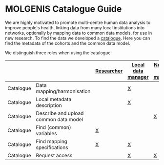 # MOLGENIS Catalogue Guide

We are highly motivated to promote multi-centre human data analysis to improve people's health, linking data from many
local institutions into networks, optionally by mapping data to common data models, for use in new research. To find the data we developed
a [catalogue](https://data-catalogue.molgeniscloud.org/). Here you can find the
metadata of the cohorts and the common data model.

We distinguish three roles when using the catalogue:

|     |     | [Researcher](cat_researcher.md) | [Local data manager](cat_cohort-data-manager.md) | [Network data manager](cat_network-data-manager.md) |
| --- | --- | --- | --- | --- |
| Catalogue | Data mapping/harmonisation | | [X](cat_cohort-data-manager.md#data-harmonisation) | |
| Catalogue | Local metadata description | | [X](cat_cohort-data-manager.md#fill-out-rich-metadata) | |
| Catalogue | Describe and upload common data model | | | [X](cat_network-data-manager.md#define-cdm-metadata) |
| Catalogue | Find (common) variables | [X](cat_researcher.md#find-harmonised-variables) | | |
| Catalogue | Find mapping specifications | [X](cat_researcher.md#find-harmonisation-details) | [X](cat_cohort-data-manager.md#define-harmonisations) | |
| Catalogue | Request access | | [X](cat_cohort-data-manager.md#request-access-catalogue) | [X](cat_network-data-manager.md#request-access) |
